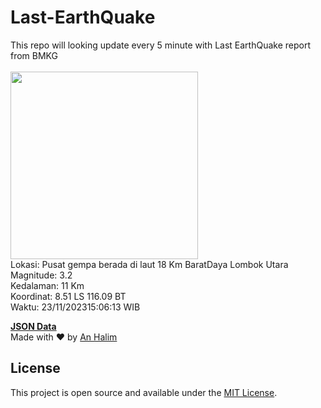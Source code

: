 # Last-EarthQuake
This repo will looking update every 5 minute with Last EarthQuake report from BMKG
<br>
<br>
<img src="https://static.bmkg.go.id/20231123150613.mmi.jpg" width="300"/>
<br>
Lokasi: Pusat gempa berada di laut 18 Km BaratDaya Lombok Utara <br>
Magnitude: 3.2 <br>
Kedalaman: 11 Km <br>
Koordinat: 8.51 LS 116.09 BT <br>
Waktu: 23/11/202315:06:13 WIB <br>

<a href="./data/data.json">**JSON Data**</a>
<br>
Made with ❤️ by <a href="https://github.com/an-halim">An Halim</a>
## License

This project is open source and available under the [MIT License](LICENSE).
